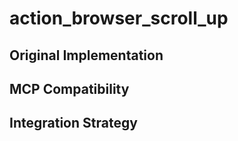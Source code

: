 # action_browser_scroll_up

## Original Implementation

## MCP Compatibility

## Integration Strategy

